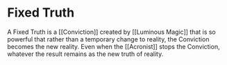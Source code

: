 # Fixed Truth

A Fixed Truth is a [[Conviction]] created by [[Luminous Magic]] that is so powerful that rather than a temporary change to reality, the Conviction becomes the new reality. Even when the [[Acronist]] stops the Conviction, whatever the result remains as the new truth of reality.